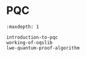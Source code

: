 # PQC

```{toctree}
:maxdepth: 1

introduction-to-pqc
working-of-oqslib
lwe-quantum-proof-algorithm
```

